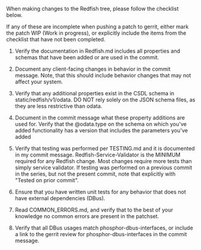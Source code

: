 When making changes to the Redfish tree, please follow the checklist below.

If any of these are incomplete when pushing a patch to gerrit, either mark the
patch WIP (Work in progress), or explicitly include the items from the checklist
that have not been completed.

1. Verify the documentation in Redfish.md includes all properties and schemas
   that have been added or are used in the commit.

2. Document any client-facing changes in behavior in the commit message. Note,
   that this should include behavior changes that may not affect your system.

3. Verify that any additional properties exist in the CSDL schema in
   static/redfish/v1/odata. DO NOT rely solely on the JSON schema files, as they
   are less restrictive than odata.

4. Document in the commit message what these property additions are used for.
   Verify that the @odata.type on the schema on which you've added functionality
   has a version that includes the parameters you've added

5. Verify that testing was performed per TESTING.md and it is documented in my
   commit message. Redfish-Service-Validator is the MINIMUM required for any
   Redfish change. Most changes require more tests than simply service
   validator. If testing was performed on a previous commit in the series, but
   not the present commit, note that explicitly with "Tested on prior commit".

6. Ensure that you have written unit tests for any behavior that does not have
   external dependencies (DBus).

7. Read COMMON_ERRORS.md, and verify that to the best of your knowledge no
   common errors are present in the patchset.

8. Verify that all DBus usages match phosphor-dbus-interfaces, or include a link
   to the gerrit review for phosphor-dbus-interfaces in the commit message.
